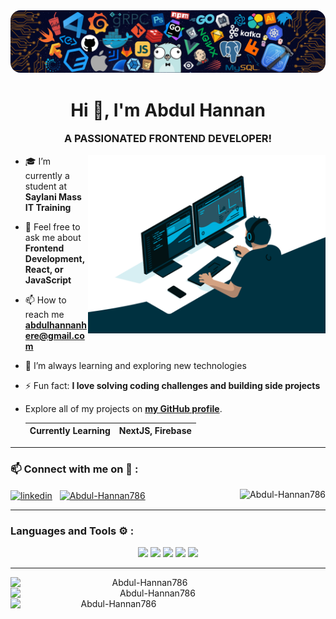 <img alt="Coding" style="border-radius: 16px;" src="./images/background.png">
<h1 align="center">Hi 👋, I'm Abdul Hannan</h1>

<h3 align="center" style="margin-top: 4px;">A PASSIONATED FRONTEND DEVELOPER!</h3>

<img align="right" alt="Coding" width="380" src="./images/side.gif">

- 🎓 I’m currently a student at **Saylani Mass IT Training**

- 💬 Feel free to ask me about **Frontend Development, React, or JavaScript**

- 📫 How to reach me **abdulhannanhere@gmail.com**

- 🌱 I’m always learning and exploring new technologies

- ⚡ Fun fact: **I love solving coding challenges and building side projects**

- Explore all of my projects on **[my GitHub profile](https://github.com/Abdul-Hannan786)**.

  | Currently Learning | NextJS, Firebase |
  | ------------------ | ---------------- |

<hr>
<h3 align="left">📫 Connect with me on 🔗 :</h3>

<p align="left">
	<a href="https://www.linkedin.com/in/AbdulHannanjs" target="blank"><img align="center"
			src="https://skillicons.dev/icons?i=linkedin" height="50" width="50" alt="linkedin" /></a>
	<a href="https://www.instagram.com/abdulhannanhere_05/" target="blank" style="padding:8px"><img align="center"
			src="https://skillicons.dev/icons?i=instagram" alt="Abdul-Hannan786" height="50" width="50" /></a>
	<img src="https://komarev.com/ghpvc/?username=shehza-d&label=Profile%20views&color=11eb11&style=for-the-badge"
		alt="Abdul-Hannan786" align="right" />
</p>

<hr>

<h3 align="left">Languages and Tools ⚙️ : </h3>

<p align='center'>
    <img src="https://skillicons.dev/icons?i=git,github,vscode,html" />
    <img src="https://skillicons.dev/icons?i=js,css,nextjs,tailwind" />
    <img src="https://skillicons.dev/icons?i=bootstrap,react,ts" />
    <img src="https://skillicons.dev/icons?i=vercel" />
    <img src="https://skillicons.dev/icons?i=firebase" />
</p>

<hr>

<p align="center" style="display: flex; flex-wrap: wrap; justify-content: space-between;">

  <img src="https://github-readme-stats.vercel.app/api?username=Abdul-Hannan786&show_icons=true&theme=github_dark" alt="Abdul-Hannan786" style="width: 430px" />
  &nbsp;
  <img src="https://github-readme-streak-stats.herokuapp.com/?user=Abdul-Hannan786&theme=github-dark-blue" alt="Abdul-Hannan786" style="width: 455px" />
  &nbsp;
  <img src="https://github-readme-stats.vercel.app/api/top-langs?username=Abdul-Hannan786&show_icons=true&locale=en&layout=compact&theme=github_dark" alt="Abdul-Hannan786" style=" width: 330px" />
</p>


